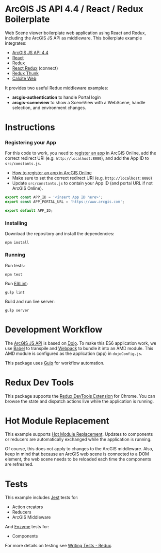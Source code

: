 # ArcGIS JS API 4.4 / React / Redux Boilerplate

Web Scene viewer boilerplate web application using React and Redux, including the ArcGIS JS API
as middleware. This boilerplate example integrates:

* [ArcGIS JS API 4.4](https://developers.arcgis.com/javascript/)
* [React](https://facebook.github.io/react/)
* [Redux](http://redux.js.org/)
* [React Redux](https://github.com/reactjs/react-redux) (connect)
* [Redux Thunk](https://github.com/gaearon/redux-thunk)
* [Calcite Web](http://esri.github.io/calcite-web/)

It provides two useful Redux middleware examples:

* **arcgis-authentication** to handle Portal login
* **arcgis-sceneview** to show a SceneView with a WebScene, handle selection, and environment changes.

# Instructions

### Registering your App

For this code to work, you need to
[register an app](http://doc.arcgis.com/en/marketplace/provider/register-app.htm) in ArcGIS Online,
add the correct redirect URI (e.g. `http://localhost:8080`), and add the App ID to
`src/constants.js`.

* [How to register an app in ArcGIS Online](http://doc.arcgis.com/en/marketplace/provider/register-app.htm)
* Make sure to set the correct redirect URI (e.g. `http://localhost:8080`)
* Update `src/constants.js` to contain your App ID (and portal URL if not ArcGIS Online).

```javascript
export const APP_ID = '<insert App ID here>';
export const APP_PORTAL_URL = 'https://www.arcgis.com';

export default APP_ID;
```

### Installing

Download the repository and install the dependencies:

`npm install`

### Running

Run tests:

`npm test`

Run [ESLint](http://eslint.org/):

`gulp lint`

Build and run live server:

`gulp server`

# Development Workflow

The [ArcGIS JS API](https://developers.arcgis.com/javascript/) is based on
[Dojo](https://dojotoolkit.org/). To make this ES6 application work, we use
[Babel](https://babeljs.io/) to transpile and [Webpack](https://webpack.github.io/) to bundle it
into an AMD module. This AMD module is configured as the application (app) in `dojoConfig.js`.

This package uses [Gulp](https://gulpjs.com/) for workflow automation.

# Redux Dev Tools

This package supports the [Redux DevTools Extension](https://github.com/zalmoxisus/redux-devtools-extension)
for Chrome. You can browse the state and dispatch actions live while the application is running.

# Hot Module Replacement

This example supports [Hot Module Replacement](https://webpack.js.org/concepts/hot-module-replacement/).
Updates to components or reducers are automatically exchanged while the application is running.

Of course, this does not apply to changes to the ArcGIS middleware. Also, keep in mind that
because an ArcGIS web scene is connected to a DOM element, the web scene needs to be reloaded each
time the components are refreshed.

# Tests

This example includes [Jest](http://facebook.github.io/jest/) tests for:

* Action creators
* Reducers
* ArcGIS Middleware

And [Enzyme](http://airbnb.io/enzyme/index.html) tests for:

* Components

For more details on testing see
[Writing Tests - Redux](http://redux.js.org/docs/recipes/WritingTests.html).

